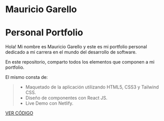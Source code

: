 
# Mauricio Garello

# Personal Portfolio

Hola! Mi nombre es Mauricio Garello y este es mi portfolio personal dedicado a mi carrera en el mundo del desarrollo de software.

En este repositorio, comparto todos los elementos que componen a mi portfolio.

El mismo consta de:

> * Maquetado de la aplicación utilizando HTML5, CSS3 y Tailwind CSS.
> * Diseño de componentes con React JS.
> * Live Demo con Netlify.

[VER CÓDIGO]([https://github.com/maurigarello/maurigarello])
